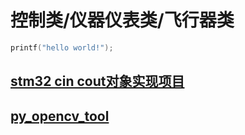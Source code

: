 # 控制类/仪器仪表类/飞行器类
```c
printf("hello world!");
```

## [stm32 cin cout对象实现项目](https://github.com/zgpTree/stm32_cppTest)
## [py_opencv_tool](https://github.com/IyangDc/py_opencv_tools.git)
